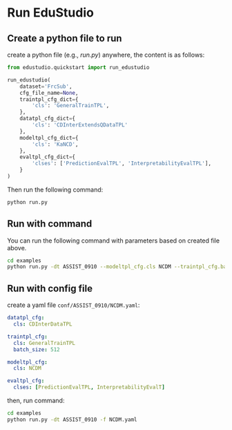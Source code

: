 # Run EduStudio

## Create a python file to run

create a python file (e.g., *run.py*) anywhere, the content is as follows:

```python
from edustudio.quickstart import run_edustudio

run_edustudio(
    dataset='FrcSub',
    cfg_file_name=None,
    traintpl_cfg_dict={
        'cls': 'GeneralTrainTPL',
    },
    datatpl_cfg_dict={
        'cls': 'CDInterExtendsQDataTPL'
    },
    modeltpl_cfg_dict={
        'cls': 'KaNCD',
    },
    evaltpl_cfg_dict={
        'clses': ['PredictionEvalTPL', 'InterpretabilityEvalTPL'],
    }
)
```

Then run the following command:

```bash
python run.py
```

## Run with command

You can run the following command with parameters based on created file above.

```bash
cd examples
python run.py -dt ASSIST_0910 --modeltpl_cfg.cls NCDM --traintpl_cfg.batch_size 512
```

## Run with config file

create a yaml file `conf/ASSIST_0910/NCDM.yaml`:
```yaml
datatpl_cfg:
  cls: CDInterDataTPL

traintpl_cfg:
  cls: GeneralTrainTPL
  batch_size: 512

modeltpl_cfg:
  cls: NCDM

evaltpl_cfg:
  clses: [PredictionEvalTPL, InterpretabilityEvalT]
```

then, run command:

```bash
cd examples
python run.py -dt ASSIST_0910 -f NCDM.yaml
```
